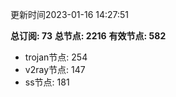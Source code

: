 更新时间2023-01-16 14:27:51

**总订阅: 73**
**总节点: 2216**
**有效节点: 582**
- trojan节点: 254
- v2ray节点: 147
- ss节点: 181
